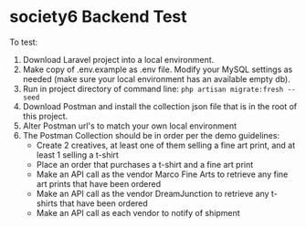 # society6 Backend Test
To test:
1. Download Laravel project into a local environment.
2. Make copy of .env.example as .env file.  Modify your MySQL settings as needed (make sure your local environment has an available empty db).
3. Run in project directory of command line:
`php artisan migrate:fresh --seed`
4. Download Postman and install the collection json file that is in the root of this project.
5. Alter Postman url's to match your own local environment
6. The Postman Collection should be in order per the demo guidelines:
    * Create 2 creatives, at least one of them selling a fine art print, and at least 1 selling a t-shirt
    * Place an order that purchases a t-shirt and a fine art print
    * Make an API call as the vendor Marco Fine Arts to retrieve any fine art prints that have been ordered
    * Make an API call as the vendor DreamJunction to retrieve any t-shirts that have been ordered
    * Make an API call as each vendor to notify of shipment
